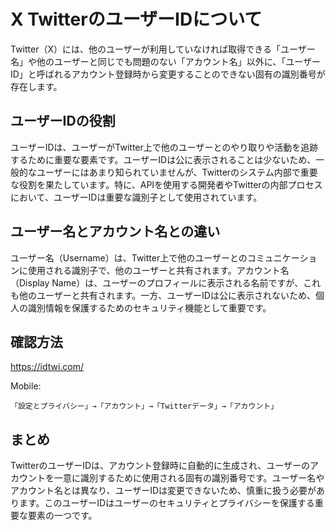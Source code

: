 # X TwitterのユーザーIDについて

Twitter（X）には、他のユーザーが利用していなければ取得できる「ユーザー名」や他のユーザーと同じでも問題のない「アカウント名」以外に、「ユーザーID」と呼ばれるアカウント登録時から変更することのできない固有の識別番号が存在します。

## ユーザーIDの役割

ユーザーIDは、ユーザーがTwitter上で他のユーザーとのやり取りや活動を追跡するために重要な要素です。ユーザーIDは公に表示されることは少ないため、一般的なユーザーにはあまり知られていませんが、Twitterのシステム内部で重要な役割を果たしています。特に、APIを使用する開発者やTwitterの内部プロセスにおいて、ユーザーIDは重要な識別子として使用されています。

## ユーザー名とアカウント名との違い

ユーザー名（Username）は、Twitter上で他のユーザーとのコミュニケーションに使用される識別子で、他のユーザーと共有されます。アカウント名（Display Name）は、ユーザーのプロフィールに表示される名前ですが、これも他のユーザーと共有されます。一方、ユーザーIDは公に表示されないため、個人の識別情報を保護するためのセキュリティ機能として重要です。

## 確認方法

https://idtwi.com/

Mobile:

`「設定とプライバシー」→「アカウント」→「Twitterデータ」→「アカウント」`

## まとめ

TwitterのユーザーIDは、アカウント登録時に自動的に生成され、ユーザーのアカウントを一意に識別するために使用される固有の識別番号です。ユーザー名やアカウント名とは異なり、ユーザーIDは変更できないため、慎重に扱う必要があります。このユーザーIDはユーザーのセキュリティとプライバシーを保護する重要な要素の一つです。
